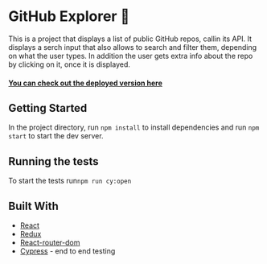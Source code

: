 # GitHub Explorer 🧐

This is a project that displays a list of public GitHub repos, callin its API. It displays a serch input that also allows to search and filter them, depending on what the user types. In addition the user gets extra info about the repo by clicking on it, once it is displayed.
#### [You can check out the deployed version here](https://github-explorer-by-ov.netlify.app/)

## Getting Started

In the project directory, run `npm install` to install dependencies and run `npm start` to start the dev server.

## Running the tests

To start the tests run`npm run cy:open`

## Built With

- [React](https://reactjs.org/docs/getting-started.html)
- [Redux](https://react-redux.js.org/introduction/quick-start)
- [React-router-dom](https://reacttraining.com/react-router/web/guides/quick-start)
- [Cypress](https://docs.cypress.io/guides/overview/why-cypress.html#In-a-nutshell) - end to end testing

